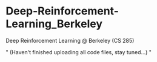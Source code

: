 # Deep-Reinforcement-Learning_Berkeley
Deep Reinforcement Learning @ Berkeley (CS 285)

" 
(Haven't finished uploading all code files, stay tuned...)
"
